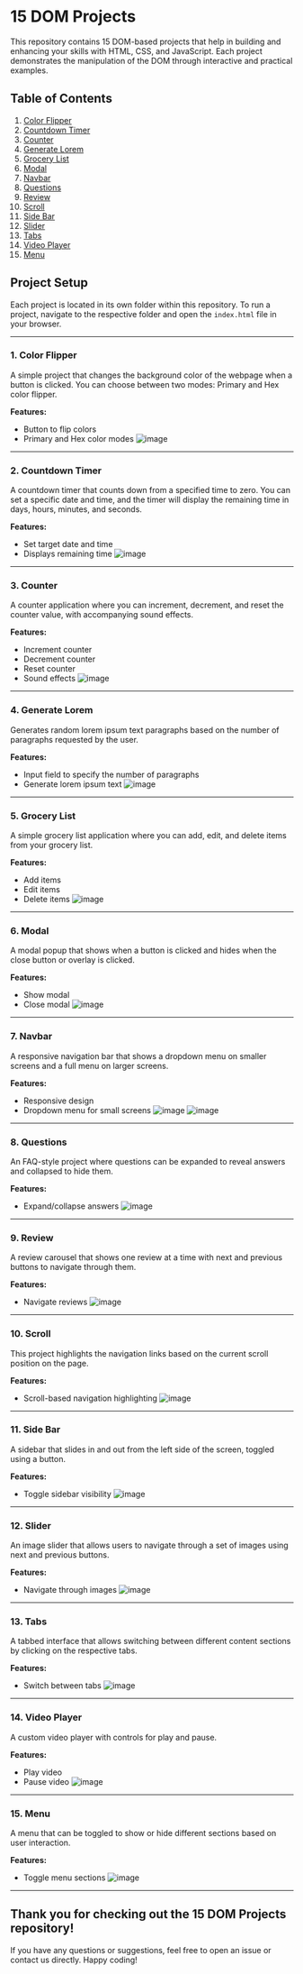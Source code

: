 # 15 DOM Projects

This repository contains 15 DOM-based projects that help in building and enhancing your skills with HTML, CSS, and JavaScript. Each project demonstrates the manipulation of the DOM through interactive and practical examples.

## Table of Contents
1. [Color Flipper](#color-flipper)
2. [Countdown Timer](#countdown-timer)
3. [Counter](#counter)
4. [Generate Lorem](#generate-lorem)
5. [Grocery List](#grocery-list)
6. [Modal](#modal)
7. [Navbar](#navbar)
8. [Questions](#questions)
9. [Review](#review)
10. [Scroll](#scroll)
11. [Side Bar](#side-bar)
12. [Slider](#slider)
13. [Tabs](#tabs)
14. [Video Player](#video-player)
15. [Menu](#menu)

## Project Setup
Each project is located in its own folder within this repository. To run a project, navigate to the respective folder and open the `index.html` file in your browser.

---

### 1. Color Flipper
A simple project that changes the background color of the webpage when a button is clicked. You can choose between two modes: Primary and Hex color flipper.

**Features:**
- Button to flip colors
- Primary and Hex color modes
![image](https://github.com/user-attachments/assets/85193f22-256a-4ddc-9c93-6def80542c9a)


---

### 2. Countdown Timer
A countdown timer that counts down from a specified time to zero. You can set a specific date and time, and the timer will display the remaining time in days, hours, minutes, and seconds.

**Features:**
- Set target date and time
- Displays remaining time
![image](https://github.com/user-attachments/assets/f0ab9060-f8ee-4d72-b596-783969a98120)


---

### 3. Counter
A counter application where you can increment, decrement, and reset the counter value, with accompanying sound effects.

**Features:**
- Increment counter
- Decrement counter
- Reset counter
- Sound effects
![image](https://github.com/user-attachments/assets/3ebaceb5-448d-4809-8fd6-dff9fee366b1)


---

### 4. Generate Lorem
Generates random lorem ipsum text paragraphs based on the number of paragraphs requested by the user.

**Features:**
- Input field to specify the number of paragraphs
- Generate lorem ipsum text
![image](https://github.com/user-attachments/assets/117ea136-f9fb-4231-847a-f90dd33739b9)


---

### 5. Grocery List
A simple grocery list application where you can add, edit, and delete items from your grocery list.

**Features:**
- Add items
- Edit items
- Delete items
![image](https://github.com/user-attachments/assets/91af6c6f-06f1-4bdf-8a17-c5bee4e9d428)



---

### 6. Modal
A modal popup that shows when a button is clicked and hides when the close button or overlay is clicked.

**Features:**
- Show modal
- Close modal
![image](https://github.com/user-attachments/assets/d49368fc-88c5-4e36-8a2f-92f24eee12ae)


---

### 7. Navbar
A responsive navigation bar that shows a dropdown menu on smaller screens and a full menu on larger screens.

**Features:**
- Responsive design
- Dropdown menu for small screens
![image](https://github.com/user-attachments/assets/18fbf13a-7bc9-4fa7-9308-5c32f865fb6c)
![image](https://github.com/user-attachments/assets/9633cfec-b9a2-40fb-a47f-3bc702104fcf)



---

### 8. Questions
An FAQ-style project where questions can be expanded to reveal answers and collapsed to hide them.

**Features:**
- Expand/collapse answers
![image](https://github.com/user-attachments/assets/d47b27ef-8742-4d18-8195-18615d3402a9)


---

### 9. Review
A review carousel that shows one review at a time with next and previous buttons to navigate through them.

**Features:**
- Navigate reviews
![image](https://github.com/user-attachments/assets/80168b55-8ee9-4058-bead-aba84e192dd2)


---

### 10. Scroll
This project highlights the navigation links based on the current scroll position on the page.

**Features:**
- Scroll-based navigation highlighting
![image](https://github.com/user-attachments/assets/b8b04b38-7a67-475a-a55c-9f916212b36c)


---

### 11. Side Bar
A sidebar that slides in and out from the left side of the screen, toggled using a button.

**Features:**
- Toggle sidebar visibility
![image](https://github.com/user-attachments/assets/20380f80-f656-4a13-ae99-3c6ef32f245f)


---

### 12. Slider
An image slider that allows users to navigate through a set of images using next and previous buttons.

**Features:**
- Navigate through images
![image](https://github.com/user-attachments/assets/b183723a-af77-4197-b17a-e385cefe3d3b)


---

### 13. Tabs
A tabbed interface that allows switching between different content sections by clicking on the respective tabs.

**Features:**
- Switch between tabs
![image](https://github.com/user-attachments/assets/6eba3e5a-2de4-4d65-a654-0d5235782710)


---

### 14. Video Player
A custom video player with controls for play and pause.

**Features:**
- Play video
- Pause video
![image](https://github.com/user-attachments/assets/7b1c6486-e8ed-42d8-bdfe-ae75d9d1d0d9)


---

### 15. Menu
A menu that can be toggled to show or hide different sections based on user interaction.

**Features:**
- Toggle menu sections
![image](https://github.com/user-attachments/assets/221f446e-a690-49d1-a8fa-fa8eff89f166)


---

## Thank you for checking out the 15 DOM Projects repository!
If you have any questions or suggestions, feel free to open an issue or contact us directly. Happy coding!
